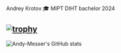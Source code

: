 <!--
**Andy-Messer/Andy-Messer** is a ✨ _special_ ✨ repository because its `README.md` (this file) appears on your GitHub profile.
-->
Andrey Krotov
🎓 MIPT DIHT bachelor 2024


[![trophy](https://github-profile-trophy.vercel.app/?username=ryo-ma&theme=onedark)](https://github.com/ryo-ma/github-profile-trophy)
---

![Andy-Messer's GitHub stats](https://github-readme-stats.vercel.app/api?username=Andy-Messer&count_private=true&show_icons=true&theme=gotham&row=2&column=4)
<!--
- 🔭 I’m currently working on ...
- 🌱 I’m currently learning ...
- 👯 I’m looking to collaborate on ...
- 🤔 I’m looking for help with ...
- 💬 Ask me about ...
- 📫 How to reach me: ...
- 😄 Pronouns: ...
- ⚡ Fun fact: ...
-->
